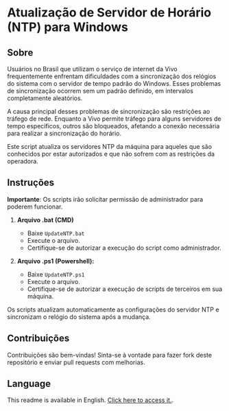 # Atualização de Servidor de Horário (NTP) para Windows

## Sobre
Usuários no Brasil que utilizam o serviço de internet da Vivo frequentemente enfrentam dificuldades com a sincronização dos relógios do sistema com o servidor de tempo padrão do Windows. Esses problemas de sincronização ocorrem sem um padrão definido, em intervalos completamente aleatórios.

A causa principal desses problemas de sincronização são restrições ao tráfego de rede. Enquanto a Vivo permite tráfego para alguns servidores de tempo específicos, outros são bloqueados, afetando a conexão necessária para realizar a sincronização do horário.

Este script atualiza os servidores NTP da máquina para aqueles que são conhecidos por estar autorizados e que não sofrem com as restrições da operadora.

## Instruções
**Importante**: Os scripts irão solicitar permissão de administrador para poderem funcionar.

1. **Arquivo .bat (CMD)**
    - Baixe `UpdateNTP.bat`
    - Execute o arquivo.
    - Certifique-se de autorizar a execução do script como administrador.

2. **Arquivo .ps1 (Powershell):**
    - Baixe `UpdateNTP.ps1`
    - Execute o arquivo.
    - Certifique-se de autorizar a execução de scripts de terceiros em sua máquina.

Os scripts atualizam automaticamente as configurações do servidor NTP e sincronizam o relógio do sistema após a mudança.

## Contribuições
Contribuições são bem-vindas! Sinta-se à vontade para fazer fork deste repositório e enviar pull requests com melhorias.

## Language
This readme is available in English. [Click here to access it.](README.en.md).
